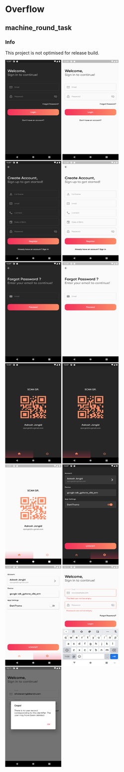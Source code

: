# Overflow
## machine_round_task


### Info

This project is not optimised for release build.



<img src="screenshots/login_dark.png" width="180" height="320">
<img src="screenshots/login_light.png" width="180" height="320">
<img src="screenshots/register_dark.png" width="180" height="320">
<img src="screenshots/register_light.png" width="180" height="320">
<img src="screenshots/forgot_password_dark.png" width="180" height="320">
<img src="screenshots/forgot_password_light.png" width="180" height="320">
<img src="screenshots/dashboard_dark.png" width="180" height="320">
<img src="screenshots/dashboard_dark.png" width="180" height="320">
<img src="screenshots/dashboard_light.png" width="180" height="320">
<img src="screenshots/settings_dark.png" width="180" height="320">
<img src="screenshots/settings_light.png" width="180" height="320">
<img src="screenshots/validation_light.png" width="180" height="320">
<img src="screenshots/dialog_light.png" width="180" height="320">

